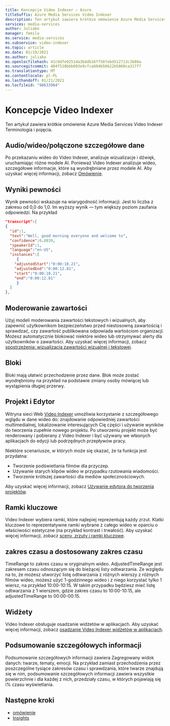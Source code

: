 ```yaml
---
title: Koncepcje Video Indexer — Azure
titleSuffix: Azure Media Services Video Indexer
description: Ten artykuł zawiera krótkie omówienie Azure Media Services Video Indexer Terminologia i pojęcia.
services: media-services
author: Juliako
manager: femila
ms.service: media-services
ms.subservice: video-indexer
ms.topic: article
ms.date: 01/19/2021
ms.author: juliako
ms.openlocfilehash: 41c9dfe9251da3bddb16ff507ebd512713c3b88a
ms.sourcegitcommit: 484f510bbb093e9cfca694b56622b5860ca317f7
ms.translationtype: MT
ms.contentlocale: pl-PL
ms.lasthandoff: 01/21/2021
ms.locfileid: "98633984"
---
```

# <a name="video-indexer-concepts"></a>Koncepcje Video Indexer

Ten artykuł zawiera krótkie omówienie Azure Media Services Video Indexer Terminologia i pojęcia.

## <a name="audiovideocombined-insights"></a>Audio/wideo/połączone szczegółowe dane

Po przekazaniu wideo do Video Indexer, analizuje wizualizacje i dźwięk, uruchamiając różne modele AI. Ponieważ Video Indexer analizuje wideo, szczegółowe informacje, które są wyodrębniane przez modele AI. Aby uzyskać więcej informacji, zobacz [Omówienie](video-indexer-overview.md).

## <a name="confidence-scores"></a>Wyniki pewności

Wynik pewności wskazuje na wiarygodność informacji. Jest to liczba z zakresu od 0,0 do 1,0. Im wyższy wynik — tym większy poziom zaufania odpowiedzi. Na przykład 

```json
"transcript":[
{
  "id":1,
  "text":"Well, good morning everyone and welcome to",
  "confidence":0.8839,
  "speakerId":1,
  "language":"en-US",
  "instances":[
     {
    "adjustedStart":"0:00:10.21",
    "adjustedEnd":"0:00:12.81",
    "start":"0:00:10.21",
    "end":"0:00:12.81"
     }
  ]
},
```

## <a name="content-moderation"></a>Moderowanie zawartości

Użyj modeli moderowania zawartości tekstowych i wizualnych, aby zapewnić użytkownikom bezpieczeństwo przed niestosowną zawartością i sprawdzać, czy zawartość publikowana odpowiada wartościom organizacji. Możesz automatycznie blokować niektóre wideo lub otrzymywać alerty dla użytkowników o zawartości. Aby uzyskać więcej informacji, zobacz [spostrzeżenia: wizualizacja zawartości wizualnej i tekstowej](video-indexer-output-json-v2.md#visualcontentmoderation). 

## <a name="blocks"></a>Bloki   

Bloki mają ułatwić przechodzenie przez dane. Blok może zostać wyodrębniony na przykład na podstawie zmiany osoby mówiącej lub wystąpienia długiej przerwy.  

## <a name="project-and-editor"></a>Projekt i Edytor

Witryna sieci Web [Video Indexer](https://www.videoindexer.ai/) umożliwia korzystanie z szczegółowego wglądu w dane wideo do: znajdowanie odpowiedniej zawartości multimedialnej, lokalizowanie interesujących Cię części i używanie wyników do tworzenia zupełnie nowego projektu. Po utworzeniu projekt może być renderowany i pobierany z Video Indexer i być używany we własnych aplikacjach do edycji lub podrzędnych przepływów pracy.

Niektóre scenariusze, w których może się okazać, że ta funkcja jest przydatna: 

* Tworzenie podświetlania filmów dla przyczep.
* Używanie starych klipów wideo w przypadku rzutowania wiadomości.
* Tworzenie krótszej zawartości dla mediów społecznościowych.

Aby uzyskać więcej informacji, zobacz [Używanie edytora do tworzenia projektów](use-editor-create-project.md).

## <a name="keyframes"></a>Ramki kluczowe

Video Indexer wybiera ramki, które najlepiej reprezentują każdy zrzut. Klatki kluczowe to reprezentatywne ramki wybrane z całego wideo w oparciu o właściwości estetyczne (na przykład kontrast i trwałość). Aby uzyskać więcej informacji, zobacz [sceny, zrzuty i ramki kluczowe](scenes-shots-keyframes.md).

## <a name="time-range-vs-adjusted-time-range"></a>zakres czasu a dostosowany zakres czasu   

TimeRange to zakres czasu w oryginalnym wideo. AdjustedTimeRange jest zakresem czasu odnoszącym się do bieżącej listy odtwarzania. Ze względu na to, że możesz utworzyć listę odtwarzania z różnych wierszy z różnych filmów wideo, możesz użyć 1-godzinnego wideo i z niego korzystać tylko 1 wiersz, na przykład 10:00-10:15. W takim przypadku będziesz mieć listę odtwarzania z 1 wierszem, gdzie zakres czasu to 10:00-10:15, ale adjustedTimeRange to 00:00-00:15. 

## <a name="widgets"></a>Widżety

Video Indexer obsługuje osadzanie widżetów w aplikacjach. Aby uzyskać więcej informacji, zobacz [osadzanie Video Indexer widżetów w aplikacjach](video-indexer-embed-widgets.md).

## <a name="summarized-insights"></a>Podsumowanie szczegółowych informacji  

Podsumowanie szczegółowych informacji zawiera Zagregowany widok danych: twarze, tematy, emocji. Na przykład zamiast przechodzenia przez poszczególne tysiące zakresów czasu i sprawdzania, które twarze znajdują się w nim, podsumowanie szczegółowych informacji zawiera wszystkie powierzchnie i dla każdej z nich, przedziały czasu, w których pojawiają się i% czasu wyświetlania.  

## <a name="next-steps"></a>Następne kroki

- [omówienie](video-indexer-overview.md)
- [Insights](video-indexer-output-json-v2.md)
